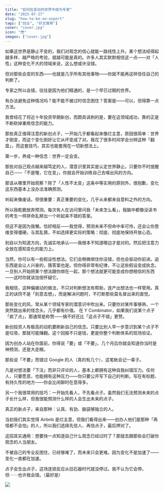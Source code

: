 ```yaml
---
title: "如何在变动的世界中成为专家"
date: "2025-07-27"
slug: "how-to-be-an-expert"
tags: ["创业", "好文推荐"]
cover: "cover.jpg"
icon: "😎"
images: ["cover.jpg"]
---
```

如果这世界是静止不变的，我们对观念的信心就能一路线性上升。某个想法经得起越多样、越严格的考验，就越可能是真的。许多人其实默默相信这一点——对「人性」这种变化不大的领域来说，这么想或许没错。



但对那些会变的东西——也就是几乎所有其他事物——你就不能再这样信任自己的判断了。



专家之所以会错，往往是因为他们精通的，是一个早已过期的世界。



有办法避免这种情况吗？能不能不被过时信念困住？答案是——可以，但得靠一点方法。



我曾经花了将近十年投资早期新创，而颇具讽刺的是，要在这领域成功，靠的正是不断砍掉重练信念的能力。



那些真正值得注意的新创点子，一开始几乎都看起来像烂主意，原因很简单：世界才刚变，而这个变化刚好让它从坏变成了对。我花了很多时间学会分辨这种「翻盘」，而这套技巧，其实也能套用在一切新想法上。



第一步，养成一种信念：世界一定会变。



那些对自己观点越来越笃定的人，潜意识里其实是认定世界静止。只要你不时提醒自己——「不是喔，它在变」，你就会开始训练自己去嗅出风的方向。



那该从哪里开始观察？除了「人性不太变」这条中等实用的原则外，很抱歉，变化这东西基本上没办法准确预测。



听起来像废话，但很重要：真正重要的变化，几乎从来都来自意料之外的方向。



所以我乾脆放弃预测。每次有人在访问里问我「未来怎么看」，我脑中都像没读书的考生一样拼命乱掰出一个听起来不错的答案。



但这不是因为我懒。恰好相反——我觉得，预测未来不但命中率可怜，还会让你思维变得僵硬。与其乱猜，不如选择更实际的策略：彻底、彻底地保持开放心态。



别自以为知道方向，先诚实地承认——我根本不知道哪边才是对的。然后把注意力全放在感知变化的能力上。



当然，你可以有一些假设性想法。它们会稍微绑住你没错，但也会驱动你前进。追东西是会让人兴奋的，猜答案也是。但你得非常有纪律，不让这些假设变成执念。
一旦别人开始把某个想法跟你绑在一起，那个想法就更可能变成你想相信的东西——这时你就该加倍怀疑它。



我相信，这种偏被动的做法，不只对判断想法有帮助，连产出想法也一样管用。真正的诀窍不是「刻意去想」，而是解决问题时，不打断那些莫名冒出来的直觉。



那些变化的风，常从某个领域专家的潜意识中吹出来。只要你对某件事够熟，一个突然跳出来的怪念头，几乎都有价值。
在 Y Combinator，如果我们说某个点子「疯了点」，那通常是称赞——搞不好还比「这点子不错」更赞。



新创投资人有极高的动机要刷新自己的信念。只要比别人早一步意识到某个点子不是垃圾，那就可能赚翻。这个回报不只是钱，更是你整个判断体系的现场验证。



因为创办人站在你面前，你得说「要」或「不要」，几个月后你就会知道你当时是神预测，还是大走眼。



那些说「不要」而错过 Google 的人（真的有几个），这笔帐会记一辈子。



凡是对想法要「下注」而非只评论的人，基本上都拥有这种自我纠错压力。任何人，只要愿意，也能拥有这种压力——你只要公开写下自己的判断。写在有标题、有持久性的地方——你会比闲聊时在意得多。



另一个我很常用的技巧：一开始先看人，不先看点子。虽然我们无法预测未来的点子长什么样，但我很能预测什么样的人会生出未来的点子。



真正的新点子，来自那种：认真、有劲、脑袋够独立的人。



当初我们其实觉得 Airbnb 是烂主意，但我们看得出来——创办人他们是那种「再怪都不会怕」的人，所以我们选择先信人、再信点子，最后押对了。



这招其实通用：想要快一点知道自己什么观念已经过时了？那就去跟那些会打破你观念的人当朋友。



不被自己的专业反困住，已经够难了，而未来只会更难。因为变化不是加速了——变化一直都在加速。



点子会生出点子，这场连锁反应从旧石器时代就没停过。我不认为它会停。
但⋯⋯也许我会错。（最好是）




![](https://prod-files-secure.s3.us-west-2.amazonaws.com/112d0858-5090-4d34-a606-b75eb8d65fd2/46476355-9cf3-4e99-9b7a-3531bc426380/1000202064.png?X-Amz-Algorithm=AWS4-HMAC-SHA256&X-Amz-Content-Sha256=UNSIGNED-PAYLOAD&X-Amz-Credential=ASIAZI2LB4662RW6TR7H%2F20250909%2Fus-west-2%2Fs3%2Faws4_request&X-Amz-Date=20250909T051257Z&X-Amz-Expires=3600&X-Amz-Security-Token=IQoJb3JpZ2luX2VjEGUaCXVzLXdlc3QtMiJIMEYCIQCQLF4To4%2Brm8cqZoTKFdy5Jz3Lm0cX7jDz5K5Fpwa6lQIhAKe2I4JPs4pZ7y0%2BRcpZBs%2BQTGYa0U8Hrqf3ZvNgSAxJKogECM7%2F%2F%2F%2F%2F%2F%2F%2F%2F%2FwEQABoMNjM3NDIzMTgzODA1Igy9QnxljSteItWU8NUq3APVWD0g%2BCDT7%2BOrljICqpUjdGbtAGqG%2FKSi5YBg9eAud33yhbhl8oZsnvjDwGYCwj7IKfCROL7jWlxOqSXoSmxbrcnce%2BeDkBeosSk%2FtLQkZyNjE08DkIbJfFnOSZU0DcjAzH6u3AKPfQ87E5HkQM7ezO9IhPhzvNHbVeNghQud%2BgtOj6LFWAwepuxA1PLR3ZP9B4m5ZGr3wCte%2BQQq72QeLouvW%2FadYFlado7lZymsuK6Bg2gYdqrApwEOVlcBNjadt0iXuP0pfmqoSBbWsYwqVP1%2FILvq3QHPsqUWnXRLBddETM1LC7IBG4QRjl9xZAPUtFq2FeV6AZtc3cABVU8G4oVBvj68M%2FTPwuIHTRyPDI0wYmlPaOR%2BZUpMel35k%2BynB0SPVKliKQYxl3qd5LfwROQ1b0FrEcKjITqUVFoP81J2kb6zQXFZDBPxQCSsCjyEQ5nDiaov1Mjhu8iL15m3cO%2BUATjpGaM4gbYtQvoK9s2TZGF0ATPqFPpw18sYYWFVOB9U5h4hq%2Bgld2zqd6j9b1rFjOhdao1tMMhrPfW0RXR0VefT4DXSrwQwFEs7j0kk67k1KabUNA%2B2oYLFKNZzzJuxiQ%2BKXdMcQOFqD%2FswA%2B%2BI4Fkq2Sx%2BkQo4tjD75f7FBjqkAakw5Yk4eeJYslRSr2Y3LkOD1%2BySFjHxfnlm%2Bh6r9Sm7Ev%2FNaEEzarcmiaLFq20gzeTHYK9T4Z786rqVYx9dYJGaet%2FWFirwY3Vej14MZKW6PL0JFl0kv5wl02oQ8UpvxbMbN8bXC3K1GoX4VV3blJvhkcSJAHp%2FCaufGGRvPZ0fXbDCSxGGciHx5HhKYa9yqU9YfeZFJwVuBSzHbSuFX8wTYyba&X-Amz-Signature=d484d0fde28fa84a8134055584594efe6725c2b7dcb4db6ab0a08dd31e5634ba&X-Amz-SignedHeaders=host&x-amz-checksum-mode=ENABLED&x-id=GetObject)

